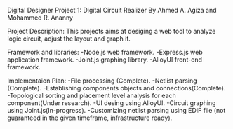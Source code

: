 Digital Designer Project 1: Digital Circuit Realizer
By Ahmed A. Agiza and Mohammed R. Ananny

Project Description:
This projects aims at desiging a web tool to analyze logic circuit, adjust the layout and graph it.

Framework and libraries:
-Node.js web framework.
-Express.js web application framework.
-Joint.js graphing library.
-AlloyUI front-end framework.

Implementaion Plan:
-File processing (Complete).
-Netlist parsing (Complete).
-Establishing components objects and connections(Complete).
-Topological sorting and placement level analysis for each component(Under research).
-UI desing using AlloyUI.
-Circuit graphing using Joint.js(In-progress).
-Customizing netlist parsing using EDIF file (not guaranteed in the given timeframe, infrastructure ready).
